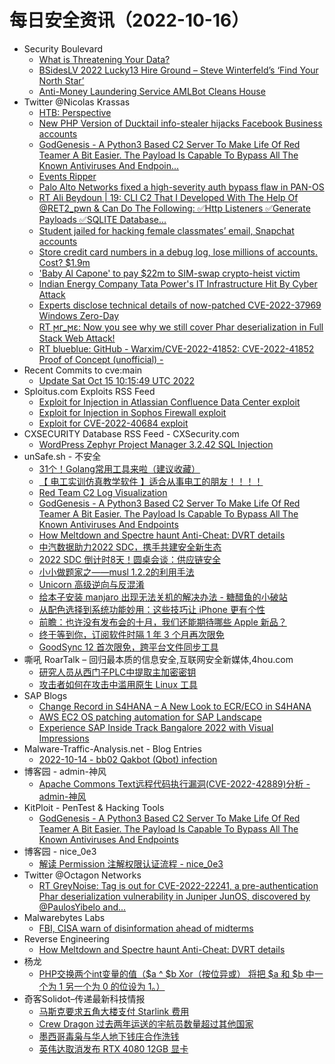 # 每日安全资讯（2022-10-16）

- Security Boulevard
  - [What is Threatening Your Data?](https://securityboulevard.com/2022/10/what-is-threatening-your-data/)
  - [BSidesLV 2022 Lucky13 Hire Ground – Steve Winterfeld’s ‘Find Your North Star’](https://securityboulevard.com/2022/10/bsideslv-2022-lucky13-hire-ground-steve-winterfelds-find-your-north-star/)
  - [Anti-Money Laundering Service AMLBot Cleans House](https://securityboulevard.com/2022/10/anti-money-laundering-service-amlbot-cleans-house/)
- Twitter @Nicolas Krassas
  - [HTB: Perspective](https://twitter.com/Dinosn/status/1581361024267014146)
  - [New PHP Version of Ducktail info-stealer hijacks Facebook Business accounts](https://twitter.com/Dinosn/status/1581360892306128897)
  - [GodGenesis - A Python3 Based C2 Server To Make Life Of Red Teamer A Bit Easier. The Payload Is Capable To Bypass All The Known Antiviruses And Endpoin...](https://twitter.com/Dinosn/status/1581297111920168960)
  - [Events Ripper](https://twitter.com/Dinosn/status/1581297031691522048)
  - [Palo Alto Networks fixed a high-severity auth bypass flaw in PAN-OS](https://twitter.com/Dinosn/status/1581296769488412672)
  - [RT Ali Beydoun | 19: CLI C2 That I Developed With The Help Of @RET2_pwn & Can Do The Following: ✅Http Listeners ✅Generate Payloads ✅SQLITE Database...](https://twitter.com/itscyberali/status/1581274778610307074)
  - [Student jailed for hacking female classmates’ email, Snapchat accounts](https://twitter.com/Dinosn/status/1581173801928491010)
  - [Store credit card numbers in a debug log, lose millions of accounts. Cost? $1.9m](https://twitter.com/Dinosn/status/1581173690150309888)
  - ['Baby Al Capone' to pay $22m to SIM-swap crypto-heist victim](https://twitter.com/Dinosn/status/1581171539524755456)
  - [Indian Energy Company Tata Power's IT Infrastructure Hit By Cyber Attack](https://twitter.com/Dinosn/status/1581171476891586561)
  - [Experts disclose technical details of now-patched CVE-2022-37969 Windows Zero-Day](https://twitter.com/Dinosn/status/1581171412563152897)
  - [RT ϻг_ϻε: Now you see why we still cover Phar deserialization in Full Stack Web Attack!](https://twitter.com/steventseeley/status/1581129940707074049)
  - [RT blueblue: GitHub - Warxim/CVE-2022-41852: CVE-2022-41852 Proof of Concept (unofficial) -](https://twitter.com/piedpiper1616/status/1581097770882326529)
- Recent Commits to cve:main
  - [Update Sat Oct 15 10:15:49 UTC 2022](https://github.com/trickest/cve/commit/04c9a6ccf2676bcb357a454849a053b6ed771509)
- Sploitus.com Exploits RSS Feed
  - [Exploit for Injection in Atlassian Confluence Data Center exploit](https://sploitus.com/exploit?id=252F889F-2BFB-5D8D-B1CD-63075FB7EC34&utm_source=rss&utm_medium=rss)
  - [Exploit for Injection in Sophos Firewall exploit](https://sploitus.com/exploit?id=FA1424FC-DEEC-59EB-A204-0082D635BE7E&utm_source=rss&utm_medium=rss)
  - [Exploit for CVE-2022-40684 exploit](https://sploitus.com/exploit?id=84344B5F-D0D1-5F17-B938-9A8849618A51&utm_source=rss&utm_medium=rss)
- CXSECURITY Database RSS Feed - CXSecurity.com
  - [WordPress Zephyr Project Manager 3.2.42 SQL Injection](https://cxsecurity.com/issue/WLB-2022100038)
- unSafe.sh - 不安全
  - [31个！Golang常用工具来啦（建议收藏）](https://buaq.net/go-131029.html)
  - [【 电工实训仿真教学软件 】适合从事电工的朋友！！！！](https://buaq.net/go-131039.html)
  - [Red Team C2 Log Visualization](https://buaq.net/go-131014.html)
  - [GodGenesis - A Python3 Based C2 Server To Make Life Of Red Teamer A Bit Easier. The Payload Is Capable To Bypass All The Known Antiviruses And Endpoints](https://buaq.net/go-131013.html)
  - [How Meltdown and Spectre haunt Anti-Cheat: DVRT details](https://buaq.net/go-131011.html)
  - [中汽数据助力2022 SDC，携手共建安全新生态](https://buaq.net/go-131025.html)
  - [2022 SDC 倒计时8天！圆桌会谈：供应链安全](https://buaq.net/go-131023.html)
  - [小小做题家之——musl 1.2.2的利用手法](https://buaq.net/go-131024.html)
  - [Unicorn 高级逆向与反混淆](https://buaq.net/go-131022.html)
  - [给本子安装 manjaro 出现无法关机的解决办法 - 糖醋鱼的小破站](https://buaq.net/go-130991.html)
  - [从配色选择到系统功能妙用：这些技巧让 iPhone 更有个性](https://buaq.net/go-131003.html)
  - [前瞻：也许没有发布会的十月，我们还能期待哪些 Apple 新品？](https://buaq.net/go-130990.html)
  - [终于等到你，订阅软件时隔 1 年 3 个月再次限免](https://buaq.net/go-131038.html)
  - [GoodSync 12 首次限免，跨平台文件同步工具](https://buaq.net/go-130983.html)
- 嘶吼 RoarTalk – 回归最本质的信息安全,互联网安全新媒体,4hou.com
  - [研究人员从西门子PLC中提取主加密密钥](https://www.4hou.com/posts/zlz7)
  - [攻击者如何在攻击中滥用原生 Linux 工具](https://www.4hou.com/posts/PJln)
- SAP Blogs
  - [Change Record in S4HANA – A New Look to ECR/ECO in S4HANA](https://blogs.sap.com/2022/10/15/change-record-in-s4hana-a-new-look-to-ecr-eco-in-s4hana/)
  - [AWS EC2 OS patching automation for SAP Landscape](https://blogs.sap.com/2022/10/15/aws-ec2-os-patching-automation-for-sap-landscape/)
  - [Experience SAP Inside Track Bangalore 2022 with Visual Impressions](https://blogs.sap.com/2022/10/15/experience-sap-inside-track-bangalore-2022-with-visual-impressions/)
- Malware-Traffic-Analysis.net - Blog Entries
  - [2022-10-14 - bb02 Qakbot (Qbot) infection](https://www.malware-traffic-analysis.net/2022/10/14/index.html)
- 博客园 - admin-神风
  - [Apache Commons Text远程代码执行漏洞(CVE-2022-42889)分析 - admin-神风](https://www.cnblogs.com/wh4am1/p/16795499.html)
- KitPloit - PenTest & Hacking Tools
  - [GodGenesis - A Python3 Based C2 Server To Make Life Of Red Teamer A Bit Easier. The Payload Is Capable To Bypass All The Known Antiviruses And Endpoints](http://www.kitploit.com/2022/10/godgenesis-python3-based-c2-server-to.html)
- 博客园 - nice_0e3
  - [解读 Permission 注解权限认证流程 - nice_0e3](https://www.cnblogs.com/nice0e3/p/16794557.html)
- Twitter @Octagon Networks
  - [RT GreyNoise: Tag is out for CVE-2022-22241, a pre-authentication Phar deserialization vulnerability in Juniper JunOS, discovered by @PaulosYibelo and...](https://twitter.com/GreyNoiseIO/status/1581111245695918080)
- Malwarebytes Labs
  - [FBI, CISA warn of disinformation ahead of midterms](https://www.malwarebytes.com/blog/news/2022/10/fbi-and-cisa-urge-americans-to-be-critical-of-information-in-light-of-midterm-election)
- Reverse Engineering
  - [How Meltdown and Spectre haunt Anti-Cheat: DVRT details](https://www.reddit.com/r/ReverseEngineering/comments/y4l5y1/how_meltdown_and_spectre_haunt_anticheat_dvrt/)
- 杨龙
  - [PHP交换两个int变量的值（$a ^ $b	Xor（按位异或）	将把 $a 和 $b 中一个为 1 另一个为 0 的位设为 1。）](https://www.yanglong.pro/php%e4%ba%a4%e6%8d%a2%e4%b8%a4%e4%b8%aaint%e5%8f%98%e9%87%8f%e7%9a%84%e5%80%bc%ef%bc%88a-bxor%ef%bc%88%e6%8c%89%e4%bd%8d%e5%bc%82%e6%88%96%ef%bc%89%e5%b0%86%e6%8a%8a-a-%e5%92%8c-b-%e4%b8%ad/)
- 奇客Solidot–传递最新科技情报
  - [马斯克要求五角大楼支付 Starlink 费用](https://www.solidot.org/story?sid=73068)
  - [Crew Dragon 过去两年运送的宇航员数量超过其他国家](https://www.solidot.org/story?sid=73067)
  - [墨西哥毒枭与华人地下钱庄合作洗钱](https://www.solidot.org/story?sid=73066)
  - [英伟达取消发布 RTX 4080 12GB 显卡](https://www.solidot.org/story?sid=73065)

